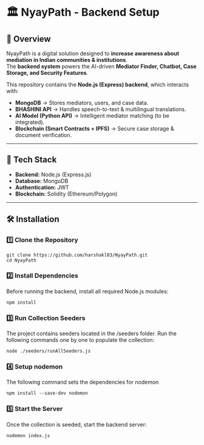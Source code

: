 # 🏛️ NyayPath - Backend Setup  

## 📌 Overview  
NyayPath is a digital solution designed to **increase awareness about mediation in Indian communities & institutions**.  
The **backend system** powers the AI-driven **Mediator Finder, Chatbot, Case Storage, and Security Features**.  

This repository contains the **Node.js (Express) backend**, which interacts with:
- **MongoDB** → Stores mediators, users, and case data.  
- **BHASHINI API** → Handles speech-to-text & multilingual translations.  
- **AI Model (Python API)** → Intelligent mediator matching (to be integrated).  
- **Blockchain (Smart Contracts + IPFS)** → Secure case storage & document verification.  

---

## 🚀 Tech Stack  
- **Backend:** Node.js (Express.js)  
- **Database:** MongoDB  
- **Authentication:** JWT  
- **Blockchain:** Solidity (Ethereum/Polygon)  

---

## 🛠️ Installation  

### 1️⃣ **Clone the Repository**  
```
git clone https://github.com/harshakl03/NyayPath.git
cd NyayPath
```

### 2️⃣ Install Dependencies
Before running the backend, install all required Node.js modules:
```
npm install
```

### 3️⃣ Run Collection Seeders
The project contains seeders located in the /seeders folder.
Run the following commands one by one to populate the collection:
```
node ./seeders/runAllSeeders.js
```

### 4️⃣ Setup nodemon
The following command sets the dependencies for nodemon
```
npm install --save-dev nodemon
```

### 5️⃣ Start the Server
Once the collection is seeded, start the backend server:
```
nodemon index.js
```
